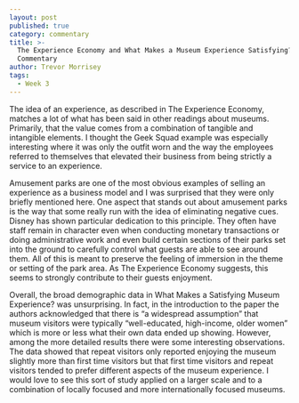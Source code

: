 ```yaml
---
layout: post
published: true
category: commentary
title: >-
  The Experience Economy and What Makes a Museum Experience Satisfying?
  Commentary
author: Trevor Morrisey
tags:
  - Week 3
---
```

The idea of an experience, as described in The Experience Economy, matches a lot of what has been said in other readings about museums. Primarily, that the value comes from a combination of tangible and intangible elements. I thought the Geek Squad example was especially interesting where it was only the outfit worn and the way the employees referred to themselves that elevated their business from being strictly a service to an experience.

Amusement parks are one of the most obvious examples of selling an experience as a business model and I was surprised that they were only briefly mentioned here. One aspect that stands out about amusement parks is the way that some really run with the idea of eliminating negative cues. Disney has shown particular dedication to this principle. They often have staff remain in character even when conducting monetary transactions or doing administrative work and even build certain sections of their parks set into the ground to carefully control what guests are able to see around them. All of this is meant to preserve the feeling of immersion in the theme or setting of the park area. As The Experience Economy suggests, this seems to strongly contribute to their guests enjoyment.

Overall, the broad demographic data in What Makes a Satisfying Museum Experience? was unsurprising. In fact, in the introduction to the paper the authors acknowledged that there is “a widespread assumption” that museum visitors were typically “well-educated, high-income, older women” which is more or less what their own data ended up showing. However, among the more detailed results there were some interesting observations. The data showed that repeat visitors only reported enjoying the museum slightly more than first time visitors but that first time visitors and repeat visitors tended to prefer different aspects of the museum experience. I would love to see this sort of study applied on a larger scale and to a combination of locally focused and more internationally focused museums.